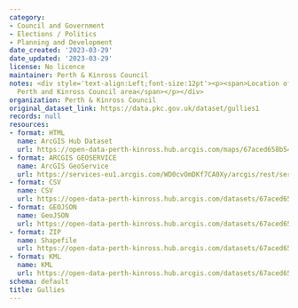 ```yaml
---
category:
- Council and Government
- Elections / Politics
- Planning and Development
date_created: '2023-03-29'
date_updated: '2023-03-29'
license: No licence
maintainer: Perth & Kinross Council
notes: <div style='text-align:Left;font-size:12pt'><p><span>Location of gullies within
  Perth and Kinross Council area</span></p></div>
organization: Perth & Kinross Council
original_dataset_link: https://data.pkc.gov.uk/dataset/gullies1
records: null
resources:
- format: HTML
  name: ArcGIS Hub Dataset
  url: https://open-data-perth-kinross.hub.arcgis.com/maps/67aced658b5442b3a01da4c1c80ee7f6_6
- format: ARCGIS GEOSERVICE
  name: ArcGIS GeoService
  url: https://services-eu1.arcgis.com/WD0cvOmDKf7CA0Xy/arcgis/rest/services/Gullies/FeatureServer/6
- format: CSV
  name: CSV
  url: https://open-data-perth-kinross.hub.arcgis.com/datasets/67aced658b5442b3a01da4c1c80ee7f6_6.csv?outSR=%7B%22latestWkid%22%3A27700%2C%22wkid%22%3A27700%7D
- format: GEOJSON
  name: GeoJSON
  url: https://open-data-perth-kinross.hub.arcgis.com/datasets/67aced658b5442b3a01da4c1c80ee7f6_6.geojson?outSR=%7B%22latestWkid%22%3A27700%2C%22wkid%22%3A27700%7D
- format: ZIP
  name: Shapefile
  url: https://open-data-perth-kinross.hub.arcgis.com/datasets/67aced658b5442b3a01da4c1c80ee7f6_6.zip?outSR=%7B%22latestWkid%22%3A27700%2C%22wkid%22%3A27700%7D
- format: KML
  name: KML
  url: https://open-data-perth-kinross.hub.arcgis.com/datasets/67aced658b5442b3a01da4c1c80ee7f6_6.kml?outSR=%7B%22latestWkid%22%3A27700%2C%22wkid%22%3A27700%7D
schema: default
title: Gullies
---
```

